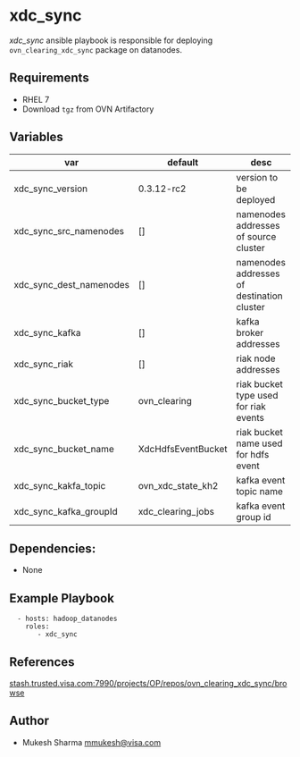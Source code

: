 xdc_sync
=======

*xdc_sync* ansible playbook is responsible for deploying `ovn_clearing_xdc_sync` package on datanodes.

Requirements
-----
* RHEL 7
* Download `tgz` from OVN Artifactory

Variables
----

| var                             |  default            | desc                                                 |
|---------------------------------|---------------------|------------------------------------------------------|
| xdc_sync_version                | 0.3.12-rc2          | version to be deployed                               |
| xdc_sync_src_namenodes          | []                  | namenodes addresses of source cluster                |
| xdc_sync_dest_namenodes         | []                  | namenodes addresses of destination cluster           |
| xdc_sync_kafka                  | []                  | kafka broker addresses                               |
| xdc_sync_riak                   | []                  | riak node addresses                                  |
| xdc_sync_bucket_type            | ovn_clearing        | riak bucket type used for riak events                |
| xdc_sync_bucket_name            | XdcHdfsEventBucket  | riak bucket name used for hdfs event                 |
| xdc_sync_kakfa_topic            | ovn_xdc_state_kh2   | kafka event topic name                               |
| xdc_sync_kafka_groupId          | xdc_clearing_jobs   | kafka event group id                                 |     

Dependencies:
------
* None

Example Playbook
------

```
  - hosts: hadoop_datanodes
    roles:
       - xdc_sync
```

References
----
[stash.trusted.visa.com:7990/projects/OP/repos/ovn_clearing_xdc_sync/browse](!stash.trusted.visa.com:7990/projects/OP/repos/ovn_clearing_xdc_sync/browse)

Author
------
* Mukesh Sharma <mmukesh@visa.com>